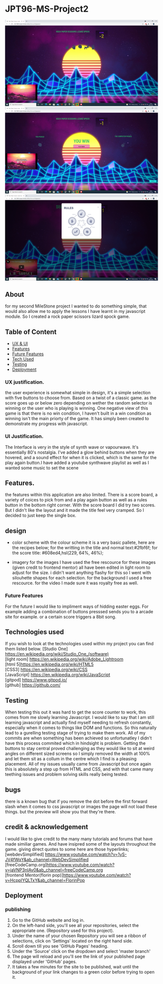 # JPT96-MS-Project2
![](readme-screenshots/selection-screen.png)
![](readme-screenshots/ressult-screen.png)
![](readme-screenshots/rules.png)
## About

for my second MileStone project I wanted to do something simple, that would also allow me to apply the lessons I have learnt in my javascript module.
So I created a rock paper scissors lizard spock game.

## Table of Content
* [ UX & UI](#my-ux-choices-and-my-ui-choices)
* [Features](#features)
* [Future Features](#future-features)
* [Tech Used](#technologies-used)
* [Testing](#testing)
* [Deployment](#deployment)
### UX justification.
the user experience is somewhat simple in design, it's a simple selection with five buttons to choose from. Based on a twist of a classic game. 
as the score goes up or below zero depending on wether the random selector is winning or the user who is playing is winning. 
One negative view of this game is that there is no win condition, I haven't built in a win condition as winning isn't the main priorty of the game.
It has simply been created to demonstrate my progress with javascript.
### UI Justification.
The Interface is very in the style of synth wave or vapourwave. It's essentially 80's nostalgia. I've added a glow behind buttons when they are hovered,
and a sound effect for when it is clicked, which is the same for the play again button.I have added a youtube synthwave playlist as well as I wanted some 
music to set the scene
## Features.
the features within this application are also limited. 
There is a score board, a variety of coices to pick from and a play again button as well as a rules button in the bottom right corner.
With the score board I did try two scores. But I didn't like the layout and it made the title feel very cramped. So I decided to just keep the single box.

## design
* color scheme
with the colour scheme it is a very basic pallete, here are the recipes below;
for the writting in the title and normal text:#2fbf6f;
for the score title: #608ed4,hsl(229, 64%, 46%);

* imagery
for the images I have used the free rescource for these images (given credit to frontend mentor) all have been edited in light room to adjust for the size.
i didn't want anything flashy for this so I went with silouhette shapes for each selection. 
for the background I used a free rescource. 
for the video I made sure it was royalty free as well.

### Future Features
For the future I would like to impliment ways of hidding easter eggs. For example adding a combination of buttons presssed sends you to a arcade site for example.
or a certain score triggers a 8bit song. 

## Technologies used
If you wish to look at the technologies used within my project you can find them listed below.
[Studio One] <https://en.wikipedia.org/wiki/Studio_One_(software)>
<br>
[light room] <https://en.wikipedia.org/wiki/Adobe_Lightroom>
<br>
[html 5]<https://en.wikipedia.org/wiki/HTML5>
<br>
[CSS3] <https://en.wikipedia.org/wiki/CSS>
<br>
[JavaScript] <https://en.wikipedia.org/wiki/JavaScript>
<br>
[gitpod] <https://www.gitpod.io/>
<br>
[github] <https://github.com/>
<br>
## Testing
When testing this out it was hard to get the score counter to work, this comes from me slowly learning Javascript. I would like to say that I am still learning javascript and actually find myself needing to refresh constantly, especially when it comes to things like DOM and functions. So this naturally lead to a gurelling testing stage of trying to make them work. All of my commits are when something has been achieved so unfortunatley I didn't have this process commited which in hindsight is problem.
Getting the buttons to stay central proved challenging as they would like to sit at weird angles on different sized screens so I simply removed the width at 100% and let them sit as a collum in the centre which I find is a pleasing placement.
All of my issues usually came from Javascript but once again this is absolutely a step up from HTML and CSS, and with that came many teething issues and problem solving skills really being tested.

 ## bugs
 there is a known bug that if you remove the dot before the first forward slash when it comes to css javascript or images the page will not load these things.
 but the preview will show you that they're there. 
 
 ## credit & acknowledgement
 I would like to give credit to the many many tutorials and forums that have made similiar games. And have insipred some of the layouts throughout the game.
giving direct quotes to some here are those hyperlinks;
[webdevSimplified] <https://www.youtube.com/watch?v=1yS-JV4fWqY&ab_channel=WebDevSimplified>
<br>
[freeCodeCamp.org]<https://www.youtube.com/watch?v=jaVNP3nIAv0&ab_channel=freeCodeCamp.org>
<br>
[frontend Mentor(florin pop)]<https://www.youtube.com/watch?v=HcppIYQLTxY&ab_channel=FlorinPop>
 
 
 ## Deployment 
 ### publishing
 1. Go to the GitHub website and log in.
 2. On the left-hand side, you'll see all your repositories, select the appropriate one. (Repository used for this project).
 3. Under the name of your chosen Repository you will see a ribbon of selections, click on 'Settings' located on the right hand side.
 4. Scroll down till you see 'GitHub Pages' heading. 
 5. Under the 'Source' click on the dropdown and select 'master branch' 
 6. The page will reload and you'll see the link of your published page displayed under 'GitHub' pages. 
 7. It takes a few minutes for the site to be published, wait until the background of your link changes to a green color before trying to open it.
 
